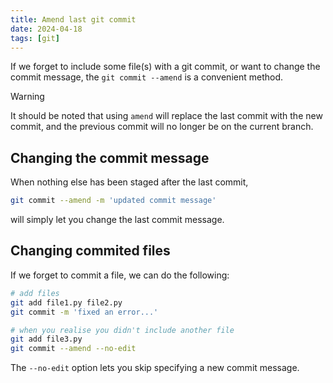 ```yaml
---
title: Amend last git commit
date: 2024-04-18
tags: [git]
---
```


If we forget to include some file(s) with a git commit, or want to change the commit message, the `git commit --amend` is a convenient method. 

> [!warning]
> It should be noted that using `amend` will replace the last commit with the new commit, and the previous commit will no longer be on the current branch.

## Changing the commit message
When nothing else has been staged after the last commit,

```bash
git commit --amend -m 'updated commit message'
```

will simply let you change the last commit message.

## Changing commited files
If we forget to commit a file, we can do the following:

```bash
# add files
git add file1.py file2.py
git commit -m 'fixed an error...'

# when you realise you didn't include another file
git add file3.py
git commit --amend --no-edit
```

The `--no-edit` option lets you skip specifying a new commit message.




